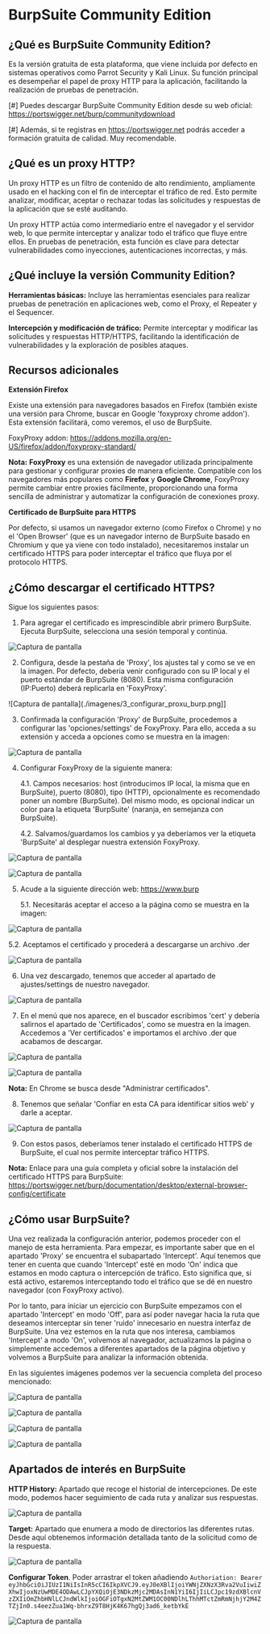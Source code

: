 # **BurpSuite** Community Edition

## ¿Qué es BurpSuite Community Edition?

Es la versión gratuita de esta plataforma, que viene incluida por defecto en sistemas operativos como Parrot Security y Kali Linux. Su función principal es desempeñar el papel de proxy HTTP para la aplicación, facilitando la realización de pruebas de penetración.

[#] Puedes descargar BurpSuite Community Edition desde su web oficial: https://portswigger.net/burp/communitydownload

[#] Además, si te registras en https://portswigger.net podrás acceder a formación gratuita de calidad. Muy recomendable.

## ¿Qué es un proxy HTTP?

Un proxy HTTP es un filtro de contenido de alto rendimiento, ampliamente usado en el hacking con el fin de interceptar el tráfico de red. Esto permite analizar, modificar, aceptar o rechazar todas las solicitudes y respuestas de la aplicación que se esté auditando.

Un proxy HTTP actúa como intermediario entre el navegador y el servidor web, lo que permite interceptar y analizar todo el tráfico que fluye entre ellos. En pruebas de penetración, esta función es clave para detectar vulnerabilidades como inyecciones, autenticaciones incorrectas, y más.

## ¿Qué incluye la versión Community Edition?

**Herramientas básicas:** Incluye las herramientas esenciales para realizar pruebas de penetración en aplicaciones web, como el Proxy, el Repeater y el Sequencer.

**Intercepción y modificación de tráfico:** Permite interceptar y modificar las solicitudes y respuestas HTTP/HTTPS, facilitando la identificación de vulnerabilidades y la exploración de posibles ataques.

## Recursos adicionales

**Extensión Firefox**

Existe una extensión para navegadores basados en Firefox (también existe una versión para Chrome, buscar en Google 'foxyproxy chrome addon'). Esta extensión facilitará, como veremos, el uso de BurpSuite.

FoxyProxy addon: https://addons.mozilla.org/en-US/firefox/addon/foxyproxy-standard/

**Nota:** **FoxyProxy** es una extensión de navegador utilizada principalmente para gestionar y configurar proxies de manera eficiente. Compatible con los navegadores más populares como **Firefox** y **Google Chrome**, FoxyProxy permite cambiar entre proxies fácilmente, proporcionando una forma sencilla de administrar y automatizar la configuración de conexiones proxy.


**Certificado de BurpSuite para HTTPS** 

Por defecto, si usamos un navegador externo (como Firefox o Chrome) y no el 'Open Browser' (que es un navegador interno de BurpSuite basado en Chromium y que ya viene con todo instalado), necesitaremos instalar un certificado HTTPS para poder interceptar el tráfico que fluya por el protocolo HTTPS.

## ¿Cómo descargar el certificado HTTPS?

Sigue los siguientes pasos:

1. Para agregar el certificado es imprescindible abrir primero BurpSuite. Ejecuta BurpSuite, selecciona una sesión temporal y continúa.

![Captura de pantalla](./imagenes/2_abrir_burpsuite.png)

2. Configura, desde la pestaña de 'Proxy', los ajustes tal y como se ve en la imagen. Por defecto, debería venir configurado con su IP local y el puerto estándar de BurpSuite (8080). Esta misma configuración (IP:Puerto) deberá replicarla en 'FoxyProxy'.

![Captura de pantalla](./imagenes/3_configurar_proxu_burp.png]]

3. Confirmada la configuración 'Proxy' de BurpSuite, procedemos a configurar las 'opciones/settings' de FoxyProxy. Para ello, acceda a su extensión y acceda a opciones como se muestra en la imagen:

![Captura de pantalla](./imagenes/4_configurar_foxyproxy.png)

4. Configurar FoxyProxy de la siguiente manera:

   4.1. Campos necesarios: host (introducimos IP local, la misma que en BurpSuite), puerto (8080), tipo (HTTP), opcionalmente es recomendado poner un nombre (BurpSuite). Del mismo modo, es opcional indicar un color para la etiqueta 'BurpSuite' (naranja, en semejanza con BurpSuite).

   4.2. Salvamos/guardamos los cambios y ya deberíamos ver la etiqueta 'BurpSuite' al desplegar nuestra extensión FoxyProxy.

![Captura de pantalla](./imagenes/5_config_foxyproxy.png)

![Captura de pantalla](./imagenes/6_confirmar_config_foxyproxy.png)

5. Acude a la siguiente dirección web: https://www.burp

   5.1. Necesitarás aceptar el acceso a la página como se muestra en la imagen:

![Captura de pantalla](./imagenes/1_certificado_web.png)

   5.2. Aceptamos el certificado y procederá a descargarse un archivo .der

![Captura de pantalla](./imagenes/7_aceptar_certificado.png)

6. Una vez descargado, tenemos que acceder al apartado de ajustes/settings de nuestro navegador.

![Captura de pantalla](./imagenes/8_ajustes.png)

7. En el menú que nos aparece, en el buscador escribimos 'cert' y debería salirnos el apartado de 'Certificados', como se muestra en la imagen. Accedemos a 'Ver certificados' e importamos el archivo .der que acabamos de descargar.

![Captura de pantalla](./imagenes/9_cargar_certificado.png)

![Captura de pantalla](./imagenes/10_importar_certificado.png)

**Nota:** En Chrome se busca desde "Administrar certificados".

8. Tenemos que señalar 'Confiar en esta CA para identificar sitios web' y darle a aceptar.

![Captura de pantalla](./imagenes/11_confianza_web.png)

9. Con estos pasos, deberíamos tener instalado el certificado HTTPS de BurpSuite, el cual nos permite interceptar tráfico HTTPS.

**Nota:** Enlace para una guía completa y oficial sobre la instalación del certificado HTTPS para BurpSuite: https://portswigger.net/burp/documentation/desktop/external-browser-config/certificate

## ¿Cómo usar BurpSuite?

Una vez realizada la configuración anterior, podemos proceder con el manejo de esta herramienta. Para empezar, es importante saber que en el apartado 'Proxy' se encuentra el subapartado 'Intercept'. Aquí tenemos que tener en cuenta que cuando 'Intercept' esté en modo 'On' indica que estamos en modo captura o intercepción de tráfico. Esto significa que, si está activo, estaremos interceptando todo el tráfico que se dé en nuestro navegador (con FoxyProxy activo). 

Por lo tanto, para iniciar un ejercicio con BurpSuite empezamos con el apartado 'Intercept' en modo 'Off', para así poder navegar hacia la ruta que deseamos interceptar sin tener 'ruido' innecesario en nuestra interfaz de BurpSuite. Una vez estemos en la ruta que nos interesa, cambiamos 'Intercept' a modo 'On', volvemos al navegador, actualizamos la página o simplemente accedemos a diferentes apartados de la página objetivo y volvemos a BurpSuite para analizar la información obtenida.

En las siguientes imágenes podemos ver la secuencia completa del proceso mencionado:

![Captura de pantalla](.//imagenes/12_intercept_off.png)

![Captura de pantalla](./imagenes/13_on.png)

![Captura de pantalla](./imagenes/14_actualizar.png)

![Captura de pantalla](./imagenes/15_intercepcion.png)

## Apartados de interés en BurpSuite

**HTTP History:** Apartado que recoge el historial de intercepciones. De este modo, podemos hacer seguimiento de cada ruta y analizar sus respuestas.

![Captura de pantalla](./imagenes/16_history.png)

**Target:** Apartado que enumera a modo de directorios las diferentes rutas. Desde aquí obtenemos información detallada tanto de la solicitud como de la respuesta.

![Captura de pantalla](./imagenes/17_target.png)

**Configurar Token**. Poder arrastrar el token añadiendo `Authoriation: Bearer  eyJhbGciOiJIUzI1NiIsInR5cCI6IkpXVCJ9.eyJ0eXBlIjoiYWNjZXNzX3Rva2VuIiwiZXhwIjoxNzUwMDE4ODAwLCJpYXQiOjE3NDkzMjc2MDAsInN1YiI6IjIiLCJpc19zdXBlcnVzZXIiOmZhbHNlLCJndWlkIjoiOGFiOTgxN2MtZWM1OC00NDlhLThhMTctZmRmNjhjY2M4ZTZjIn0.s4eezZua1Wq-bhrxZ9T8HjK4K67hgQj3ad6_ketbYkE`

![Captura de pantalla](./imagenes/burpsuite_config_token1.png)


